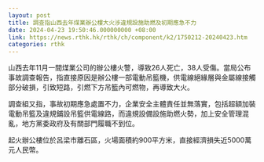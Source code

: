 ```yaml
---
layout: post
title: 調查指山西去年煤業辦公樓大火涉違規設施助燃及初期應急不力
date: 2024-04-23 19:50:46.000000000 +08:00
link: https://news.rthk.hk/rthk/ch/component/k2/1750212-20240423.htm
categories: rthk
---
```


山西去年11月一間煤業公司的辦公樓火警，導致26人死亡，38人受傷。當局公布事故調查報告，指直接原因是辦公樓一部電動吊籃機，供電線絕緣層與金屬線接觸部分破損，引致短路，引燃下方吊籃內可燃物，再導致大火。

調查組又指，事故初期應急處置不力，企業安全主體責任並無落實，包括超額加裝電動吊籃及違規鋪設吊籃供電線路，而違規設備設施助燃火勢，加上安全管理混亂，地方黨委政府及有關部門履職不到位。

起火辦公樓位於呂梁市離石區，火場面積約900平方米，直接經濟損失近5000萬元人民幣。
